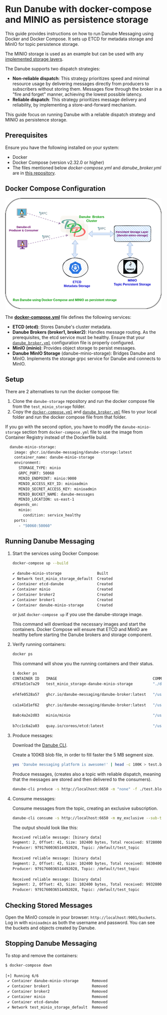# Run Danube with docker-compose and MINIO as persistence storage

This guide provides instructions on how to run Danube Messaging using Docker and Docker Compose. It sets up ETCD for metadata storage and MinIO for topic persistence storage.

The MINIO storage is used as an example but can be used with any [implemented storage layers](https://github.com/danube-messaging/danube-storage).

The Danube supports two dispatch strategies:

* **Non-reliable dispatch**: This strategy prioritizes speed and minimal resource usage by delivering messages directly from producers to subscribers without storing them. Messages flow through the broker in a "fire and forget" manner, achieving the lowest possible latency.
* **Reliable dispatch**: This strategy prioritizes message delivery and reliability, by implementing a store-and-forward mechanism.

This guide focus on running Danube with a reliable dispatch strategy and MINIO as persistence storage.

## Prerequisites

Ensure you have the following installed on your system:

* Docker
* Docker Compose (version v2.32.0 or higher)
* The files mentioned below *docker-compose.yml* and *danube_broker.yml* are in [this repository](https://github.com/danube-messaging/danube-storage/tree/main/test_minio_storage).

## Docker Compose Configuration

![Danube docker Compose](img/reliable_with_minio_storage.png "Danube Docker Compose")

The **[docker-compose.yml](https://github.com/danube-messaging/danube-storage/tree/main/test_minio_storage)** file defines the following services:

* **ETCD (etcd)**: Stores Danube's cluster metadata.
* **Danube Brokers (broker1, broker2)**: Handles message routing. As the prerequisites, the etcd service must be healthy.
Ensure that your [`danube_broker.yml`](https://github.com/danube-messaging/danube-storage/tree/main/test_minio_storage) configuration file is properly configured.
* **MinIO (minio)**: Provides object storage to persist messages.
* **Danube MinIO Storage** (danube-minio-storage): Bridges Danube and MinIO. Implements the storage grpc service for Danube and connects to MinIO.

## Setup

There are 2 alternatives to run the docker compose file:

1. Clone the `danube-storage` repository and run the docker compose file from the `test_minio_storage` folder.
2. Copy the [`docker-compose.yml`](https://github.com/danube-messaging/danube-storage/blob/main/test_minio_storage/docker-compose.yml) and [`danube_broker.yml`](https://github.com/danube-messaging/danube-storage/blob/main/test_minio_storage/danube_broker.yml) files to your local folder and run the docker compose file from that folder.

If you go with the second option, you have to modify the `danube-minio-storage` section from `docker-compose.yml` file to use the image from Container Registry instead of the Dockerfile build.

```bash
  danube-minio-storage:
    image: ghcr.io/danube-messaging/danube-storage:latest
    container_name: danube-minio-storage
    environment:
      STORAGE_TYPE: minio
      GRPC_PORT: 50060
      MINIO_ENDPOINT: minio:9000
      MINIO_ACCESS_KEY_ID: minioadmin
      MINIO_SECRET_ACCESS_KEY: minioadmin
      MINIO_BUCKET_NAME: danube-messages
      MINIO_LOCATION: us-east-1
    depends_on:
      minio:
        condition: service_healthy
    ports:
      - "50060:50060"
```

## Running Danube Messaging

1. Start the services using Docker Compose:

    ```bash
    docker-compose up --build

    ✔ danube-minio-storage                Built  
    ✔ Network test_minio_storage_default  Created 
    ✔ Container etcd-danube               Created 
    ✔ Container minio                     Created 
    ✔ Container broker2                   Created 
    ✔ Container broker1                   Created  
    ✔ Container danube-minio-storage      Created 
    ```

    or just `docker-compose up` if you use the danube-storage image.

    This command will download the necessary images and start the containers. Docker Compose will ensure that ETCD and MinIO are healthy before starting the Danube brokers and storage component.

2. Verify running containers:

    ```bash
    docker ps
    ```

    This command will show you the running containers and their status.

    ```bash
    $ docker ps
    CONTAINER ID   IMAGE                                           COMMAND                  CREATED          STATUS                    PORTS                                                                                                                                           NAMES
    d791e51e7a29   test_minio_storage-danube-minio-storage         "./danube-minio-stor…"   35 seconds ago   Up 4 seconds              50051/tcp, 0.0.0.0:50060->50060/tcp, :::50060->50060/tcp                                                                                       danube-minio-storage
    
    ef4fe0528a57   ghcr.io/danube-messaging/danube-broker:latest   "/usr/local/bin/danu…"   35 seconds ago   Up 32 seconds             0.0.0.0:3000->3000/tcp, :::3000->3000/tcp, 0.0.0.0:6650->6650/tcp, :::6650->6650/tcp, 0.0.0.0:50051->50051/tcp, :::50051->50051/tcp, 6651/tcp   broker1
    
    ca1a41d1ef62   ghcr.io/danube-messaging/danube-broker:latest   "/usr/local/bin/danu…"   35 seconds ago   Up 32 seconds             0.0.0.0:3001->3001/tcp, :::3001->3001/tcp, 0.0.0.0:6651->6651/tcp, :::6651->6651/tcp, 0.0.0.0:50052->50052/tcp, :::50052->50052/tcp, 6650/tcp   broker2
    
    8a8c4a2e2d03   minio/minio                                     "/usr/bin/docker-ent…"   35 seconds ago   Up 34 seconds (healthy)   0.0.0.0:9000-9001->9000-9001/tcp, :::9000-9001->9000-9001/tcp                                                                                   minio
    
    b7cc1c6a2a03   quay.io/coreos/etcd:latest                      "/usr/local/bin/etcd"    35 seconds ago   Up 34 seconds (healthy)   0.0.0.0:2379-2380->2379-2380/tcp, :::2379-2380->2379-2380/tcp  
    ```

3. Produce messages:

    Download the [Danube CLI](https://github.com/danube-messaging/danube/releases).

    Create a 100KB blob file, in order to fill faster the 5 MB segment size.

    ```bash
    yes 'Danube messaging platform is awesome!' | head -c 100K > test.blob
    ```

    Produce messages, (creates also a topic with reliable dispatch, meaning that the messages are stored and then delivered to the consumers).

    ```bash
    danube-cli produce -s http://localhost:6650 -m "none" -f ./test.blob -c 1000 --reliable  --segment-size 5  --retention expire --retention-period 7200
    ```

4. Consume messages:

    Consume messages from the topic, creating an exclusive subscription.

    ```bash
    danube-cli consume -s http://localhost:6650 -m my_exclusive --sub-type exclusive
    ```

    The output should look like this:

    ```bash
    Received reliable message: [binary data] 
    Segment: 2, Offset: 41, Size: 102400 bytes, Total received: 9728000 bytes
    Producer: 9791760036514492028, Topic: /default/test_topic

    Received reliable message: [binary data] 
    Segment: 2, Offset: 42, Size: 102400 bytes, Total received: 9830400 bytes
    Producer: 9791760036514492028, Topic: /default/test_topic

    Received reliable message: [binary data] 
    Segment: 2, Offset: 43, Size: 102400 bytes, Total received: 9932800 bytes
    Producer: 9791760036514492028, Topic: /default/test_topic
    ```

## Checking Stored Messages

Open the MinIO console in your browser: `http://localhost:9001/buckets`. Log in with `minioadmin` as both the username and password. You can see the buckets and objects created by Danube.

## Stopping Danube Messaging

To stop and remove the containers:

```bash
$ docker-compose down

[+] Running 6/6
 ✔ Container danube-minio-storage      Removed         
 ✔ Container broker1                   Removed                  
 ✔ Container broker2                   Removed    
 ✔ Container minio                     Removed                                    
 ✔ Container etcd-danube               Removed  
 ✔ Network test_minio_storage_default  Removed   
```
